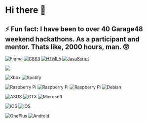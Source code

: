 # Hi there 👋
## ⚡ Fun fact: I have been to over 40 Garage48 weekend hackathons. As a participant and mentor. Thats like, 2000 hours, man. 😲

![Figma](https://img.shields.io/badge/figma-78c685.svg?logo=figma&logoColor=white)
[![CSS3](https://img.shields.io/badge/css3-50407a.svg?logo=css3&logoColor=white&style=flat)](#)
[![HTML5](https://img.shields.io/badge/html5-%23E34F26.svg?logo=html5&logoColor=white&style=flat)](#)
[![JavaScript](https://img.shields.io/badge/javascript-9e9544.svg?logo=javascript&logoColor=white&style=flat)](#)

[![](https://github-readme-stats.vercel.app/api?username=velijv&show_icons=true&theme=github_dark)](#)

![Xbox](https://img.shields.io/badge/xbox-%23107C10.svg?logo=xbox&logoColor=white)
![Spotify](https://img.shields.io/badge/Spotify-1ED760?&logo=spotify&logoColor=white)

![Raspberry Pi](https://img.shields.io/badge/%E2%80%8E-4B+-000?logo=Raspberry-Pi&logoColor=fff&labelColor=C51A4A)
![Raspberry Pi](https://img.shields.io/badge/%E2%80%8E-4B+-000?logo=Raspberry-Pi&logoColor=fff&labelColor=C51A4A)
![Raspberry Pi](https://img.shields.io/badge/%E2%80%8E-3B+-000?logo=Raspberry-Pi&logoColor=fff&labelColor=C51A4A)
![Debian](https://img.shields.io/badge/%E2%80%8E-11-000?logo=debian&logoColor=white&labelColor=D70A53)

![ASUS](https://img.shields.io/badge/%E2%80%8E-XPS%2015-000.svg?logo=asus&logoColor=white&labelColor=000080)
![GTX](https://img.shields.io/badge/GeForce-GTX%201650-000.svg?&logo=nVIDIA&logoColor=white&labelColor=76B900)
![Microsoft](https://img.shields.io/badge/%E2%80%8E-11-000?&logo=windows&logoColor=white&labelColor=0078D6)

![iOS](https://img.shields.io/badge/%E2%80%8E-iPad%20Pro-000?logo=apple&logoColor=000&labelColor=fff)
![iOS](https://img.shields.io/badge/%E2%80%8E-15-000?logo=ios&logoColor=000&labelColor=fff)

![OnePlus](https://img.shields.io/badge/%E2%80%8E-8T-000.svg?logo=oneplus&logoColor=white&labelColor=F5010C)
![Android](https://img.shields.io/badge/%E2%80%8E-12-000?logo=android&logoColor=white&labelColor=3DDC84)

<!--
<a href="https://github.com/anuraghazra/github-readme-stats">
  <img align="center" src="https://github-readme-stats.vercel.app/api?username=velijv&show_icons=true&theme=github_dark" />
</a>
<a href="https://github.com/anuraghazra/github-readme-stats">
  <img align="center" src="https://github-readme-stats.vercel.app/api/top-langs?username=velijv&layout=compact&theme=github_dark" />
</a>

[![](https://github-readme-stats.vercel.app/api?username=velijv&show_icons=true&theme=github_dark)](#)

[![](https://github-readme-stats.vercel.app/api/top-langs/?username=velijv&layout=compact&theme=github_dark)](#)

**velijv/velijv** is a ✨ _special_ ✨ repository because its `README.md` (this file) appears on your GitHub profile.

Here are some ideas to get you started:

- 🔭 I’m currently working on ...
- 🌱 I’m currently learning ...
- 👯 I’m looking to collaborate on ...
- 🤔 I’m looking for help with ...
- 💬 Ask me about ...
- 📫 How to reach me: ...
- 😄 Pronouns: ...
- ⚡ Fun fact: ...
-->
